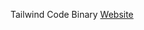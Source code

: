 Tailwind Code Binary <a href="https://kajalbormon.github.io/tailwind-codeBinary-Project/">Website</a>
